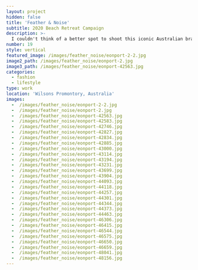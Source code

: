 ```yaml
---
layout: project
hidden: false
title: 'Feather & Noise'
subtitle: 2020 Beach Retreat Campaign
description: >-
  I couldn't think of a better spot to shoot this iconic Australian brand than at at Wilson's Promontory, one of my favourite places in all of Australia where I have been camping every year since I was a kid.
number: 19
style: vertical
featured_image: /images/feather_noise/eonport-2-2.jpg
image2_path: /images/feather_noise/eonport-2.jpg
image3_path: /images/feather_noise/eonport-42563.jpg
categories:
  - fashion
  - lifestyle
type: work
location: 'Wilsons Promontory, Australia'
images:
  -  /images/feather_noise/eonport-2-2.jpg
  -  /images/feather_noise/eonport-2.jpg
  -  /images/feather_noise/eonport-42563.jpg
  -  /images/feather_noise/eonport-42583.jpg
  -  /images/feather_noise/eonport-42746.jpg
  -  /images/feather_noise/eonport-42827.jpg
  -  /images/feather_noise/eonport-42834.jpg
  -  /images/feather_noise/eonport-42885.jpg
  -  /images/feather_noise/eonport-43000.jpg
  -  /images/feather_noise/eonport-43114.jpg
  -  /images/feather_noise/eonport-43194.jpg
  -  /images/feather_noise/eonport-43231.jpg
  -  /images/feather_noise/eonport-43699.jpg
  -  /images/feather_noise/eonport-43904.jpg
  -  /images/feather_noise/eonport-44093.jpg
  -  /images/feather_noise/eonport-44118.jpg
  -  /images/feather_noise/eonport-44257.jpg
  -  /images/feather_noise/eonport-44301.jpg
  -  /images/feather_noise/eonport-44344.jpg
  -  /images/feather_noise/eonport-44373.jpg
  -  /images/feather_noise/eonport-44463.jpg
  -  /images/feather_noise/eonport-46306.jpg
  -  /images/feather_noise/eonport-46415.jpg
  -  /images/feather_noise/eonport-46544.jpg
  -  /images/feather_noise/eonport-46575.jpg
  -  /images/feather_noise/eonport-46650.jpg
  -  /images/feather_noise/eonport-46659.jpg
  -  /images/feather_noise/eonport-48041.jpg
  -  /images/feather_noise/eonport-48156.jpg
---
```

